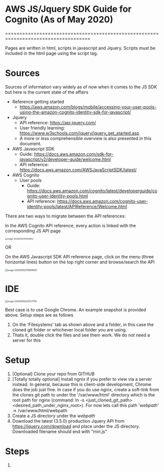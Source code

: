 # AWS JS/Jquery SDK Guide for Cognito (As of May 2020)

====================================================================================

Pages are written in html, scripts in javascript and Jquery. Scripts must be included in the html page using the script tag.

# Sources

Sources of information vary widely as of now when it comes to the JS SDK but here is the current state of the affairs

* Reference getting started
  * https://aws.amazon.com/blogs/mobile/accessing-your-user-pools-using-the-amazon-cognito-identity-sdk-for-javascript/
* Jquery
  * API reference:  https://api.jquery.com/
  * User friendly learning: https://www.w3schools.com/jquery/jquery_get_started.asp
  *  A more or less comprehensible overview is also presented in this document.
* AWS Javascript SDK
  * Guide: https://docs.aws.amazon.com/sdk-for-javascript/v2/developer-guide/welcome.html
  * API reference: https://docs.aws.amazon.com/AWSJavaScriptSDK/latest/
* AWS Cognito
  * User pools
    * Guide: https://docs.aws.amazon.com/cognito/latest/developerguide/cognito-user-identity-pools.html
    * API reference: https://docs.aws.amazon.com/cognito-user-identity-pools/latest/APIReference/Welcome.html

There are two ways to migrate between the API references: 

In the AWS Cognito API reference, every action is linked with the corresponding JS API page

<img src="/home/subhojeet/.config/Typora/typora-user-images/image-20200502015459412.png" alt="image-20200502015459412" style="zoom:45%;" />

OR 

On the AWS Javascript SDK API reference page, click on the menu (three horizontal lines) button on the top right corner and browse/search the API

<img src="/home/subhojeet/.config/Typora/typora-user-images/image-20200502015649000.png" alt="image-20200502015649000" style="zoom:50%;" />

# IDE

<img src="/home/subhojeet/.config/Typora/typora-user-images/image-20200502020127793.png" alt="image-20200502020127793" style="zoom:50%;" />

Best case is to use Google Chrome. An example snapshot is provided above. Setup steps are as follows

1. On the 'Filesystems' tab as shown above and a folder, in this case the cloned git folder or whichever local folder you are using.
2. Thats it, double click the files and see them work. We do not need a server for this



# Setup

1. [Optional] Clone your repo from GITHUB
2. [Totally totally optional] Install ngnix if you prefer to view via a server instead. In general, because this is client-side development, Chrome does the job just fine. In case if you do use nginx, create a soft-link from the clones git path to under the '/var/www/html' directory which is the root path for nginx (command: ln -s <just_cloned_git_path> <desired_path_under_nginx_root>). For now lets call this path '*webpath*' -> /var/www/html/webpath
3. Create a JS directory under the *webpath* 
4. Download the latest (3.5.0) production Jquery API from https://jquery.com/download and place under the JS directory. Downloaded filename should end with "min.js"



# Steps

1. 

